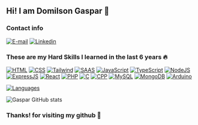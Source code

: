 ## Hi! I am Domilson Gaspar 👋

### Contact info
[![E-mail](https://img.shields.io/badge/Gmail-D14836?style=for-the-badge&logo=gmail&logoColor=white)](mailto:engdomilson@gmail.com)
[![Linkedin](https://img.shields.io/badge/LinkedIn-0077B5?style=for-the-badge&logo=linkedin&logoColor=white)](https://linkedin.com/in/domilsongaspar)

### These are my Hard Skills I learned in the last 6 years 🔥

[![HTML](https://img.shields.io/badge/HTML5-E34F26?style=for-the-badge&logo=html5&logoColor=white)]()
[![CSS](https://img.shields.io/badge/CSS3-1572B6?style=for-the-badge&logo=css3&logoColor=white)]()
[![Tailwind](https://img.shields.io/badge/Tailwind_CSS-38B2AC?style=for-the-badge&logo=tailwind-css&logoColor=white)]()
[![SAAS](https://img.shields.io/badge/Sass-CC6699?style=for-the-badge&logo=sass&logoColor=white)]()
[![JavaScript](https://img.shields.io/badge/JavaScript-F7DF1E?style=for-the-badge&logo=javascript&logoColor=black)]()
[![TypeScript](https://img.shields.io/badge/TypeScript-007ACC?style=for-the-badge&logo=typescript&logoColor=white)]()
[![NodeJS](https://img.shields.io/badge/Node.js-43853D?style=for-the-badge&logo=node.js&logoColor=white)]()
[![ExpressJS](https://img.shields.io/badge/Express.js-404D59?style=for-the-badge)]()
[![React](https://img.shields.io/badge/React-20232A?style=for-the-badge&logo=react&logoColor=61DAFB)]()
[![PHP](https://img.shields.io/badge/PHP-777BB4?style=for-the-badge&logo=php&logoColor=white)]()
[![C](https://img.shields.io/badge/C-00599C?style=for-the-badge&logo=c&logoColor=white)]()
[![CPP](https://img.shields.io/badge/C%2B%2B-00599C?style=for-the-badge&logo=c%2B%2B&logoColor=white)]()
[![MySQL](https://img.shields.io/badge/MySQL-00000F?style=for-the-badge&logo=mysql&logoColor=white)]()
[![MongoDB](https://img.shields.io/badge/MongoDB-4EA94B?style=for-the-badge&logo=mongodb&logoColor=white)]()
[![Arduino](https://img.shields.io/badge/Arduino-00979D?style=for-the-badge&logo=Arduino&logoColor=white)]()

[![Languages](https://github-readme-stats.vercel.app/api/top-langs/?username=domilsongaspar&theme=blue-green)]()

![Gaspar GitHub stats](https://github-readme-stats.vercel.app/api?username=domilsongaspar&show_icons=true&theme=prussian)

### Thanks! for visiting my github 🙂

